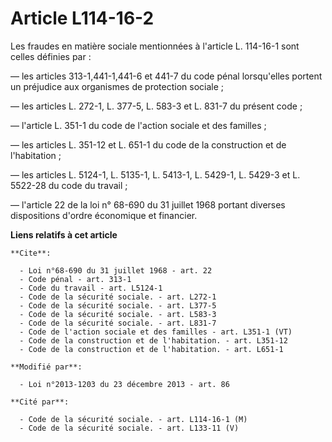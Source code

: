 # Article L114-16-2

Les fraudes en matière sociale mentionnées à l'article L. 114-16-1 sont celles définies par : 

― les articles 313-1,441-1,441-6 et 441-7 du code pénal lorsqu'elles portent un préjudice aux organismes de protection
sociale ; 

― les articles L. 272-1, L. 377-5, L. 583-3 et L. 831-7 du présent code ; 

― l'article L. 351-1 du code de l'action sociale et des familles ; 

― les articles L. 351-12 et L. 651-1 du code de la construction et de l'habitation ; 

― les articles L. 5124-1, L. 5135-1, L. 5413-1, L. 5429-1, L. 5429-3 et L. 5522-28 du code du travail ; 

― l'article 22 de la loi n° 68-690 du 31 juillet 1968 portant diverses dispositions d'ordre économique et financier.

**Liens relatifs à cet article**

	**Cite**:

	  - Loi n°68-690 du 31 juillet 1968 - art. 22
	  - Code pénal - art. 313-1
	  - Code du travail - art. L5124-1
	  - Code de la sécurité sociale. - art. L272-1
	  - Code de la sécurité sociale. - art. L377-5
	  - Code de la sécurité sociale. - art. L583-3
	  - Code de la sécurité sociale. - art. L831-7
	  - Code de l'action sociale et des familles - art. L351-1 (VT)
	  - Code de la construction et de l'habitation. - art. L351-12
	  - Code de la construction et de l'habitation. - art. L651-1

	**Modifié par**:

	  - Loi n°2013-1203 du 23 décembre 2013 - art. 86

	**Cité par**:

	  - Code de la sécurité sociale. - art. L114-16-1 (M)
	  - Code de la sécurité sociale. - art. L133-11 (V)
